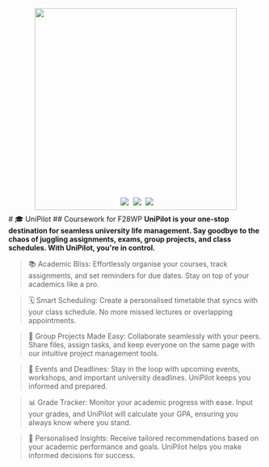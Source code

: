 <p align="center">
    <img src="https://github.com/JakeCallcut/UniPilot/blob/main/UniPilot/Images/logo.png" width=400 style="margin-bottom:-25px"><br>
    <img src="https://img.shields.io/badge/Scripting-JavaScript-yellow"  style="margin-right: 5px">
    <img src="https://img.shields.io/badge/Language-HTML5-orange" style="margin-right: 5px">
    <img src="https://img.shields.io/badge/Styling-CSS-blue"  style="margin-right:-5px"><br>
</p>
# 🎓 UniPilot
## Coursework for F28WP
<strong>UniPilot is your one-stop destination for seamless university life management. Say goodbye to the chaos of juggling assignments, exams, group projects, and class schedules. With UniPilot, you're in control.</strong>

> 📚 Academic Bliss: Effortlessly organise your courses, track assignments, and set reminders for due dates. Stay on top of your academics like a pro.

> 🗓️ Smart Scheduling: Create a personalised timetable that syncs with your class schedule. No more missed lectures or overlapping appointments.

> 📝 Group Projects Made Easy: Collaborate seamlessly with your peers. Share files, assign tasks, and keep everyone on the same page with our intuitive project management tools.

> 📅 Events and Deadlines: Stay in the loop with upcoming events, workshops, and important university deadlines. UniPilot keeps you informed and prepared.

> 📊 Grade Tracker: Monitor your academic progress with ease. Input your grades, and UniPilot will calculate your GPA, ensuring you always know where you stand.

> 🌟 Personalised Insights: Receive tailored recommendations based on your academic performance and goals. UniPilot helps you make informed decisions for success.
